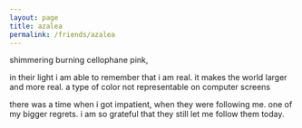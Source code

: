 ```yaml
---
layout: page
title: azalea
permalink: /friends/azalea
---
```


shimmering burning cellophane pink, 

in their light i am able to remember that i am real. it makes the world larger and more real. a type of color not representable on computer screens

there was a time when i got impatient, when they were following me. one of my bigger regrets. i am so grateful that they still let me follow them today. 